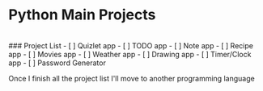 # Python Main Projects
<br>
### Project List
- [ ] Quizlet app
- [ ] TODO app
- [ ] Note app
- [ ] Recipe app
- [ ] Movies app
- [ ] Weather app
- [ ] Drawing app
- [ ] Timer/Clock app
- [ ] Password Generator

Once I finish all the project list I'll move to another programming language
